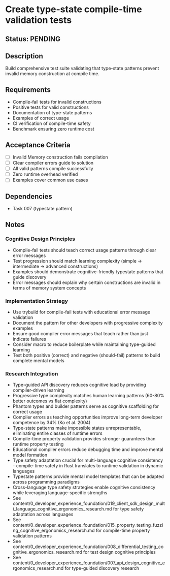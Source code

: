 # Create type-state compile-time validation tests

## Status: PENDING

## Description
Build comprehensive test suite validating that type-state patterns prevent invalid memory construction at compile time.

## Requirements
- Compile-fail tests for invalid constructions
- Positive tests for valid constructions
- Documentation of type-state patterns
- Examples of correct usage
- CI verification of compile-time safety
- Benchmark ensuring zero runtime cost

## Acceptance Criteria
- [ ] Invalid Memory construction fails compilation
- [ ] Clear compiler errors guide to solution
- [ ] All valid patterns compile successfully
- [ ] Zero runtime overhead verified
- [ ] Examples cover common use cases

## Dependencies
- Task 007 (typestate pattern)

## Notes

### Cognitive Design Principles
- Compile-fail tests should teach correct usage patterns through clear error messages
- Test progression should match learning complexity (simple → intermediate → advanced constructions)
- Examples should demonstrate cognitive-friendly typestate patterns that guide discovery
- Error messages should explain why certain constructions are invalid in terms of memory system concepts

### Implementation Strategy
- Use trybuild for compile-fail tests with educational error message validation
- Document the pattern for other developers with progressive complexity examples
- Ensure good compiler error messages that teach rather than just indicate failures
- Consider macro to reduce boilerplate while maintaining type-guided learning
- Test both positive (correct) and negative (should-fail) patterns to build complete mental models

### Research Integration
- Type-guided API discovery reduces cognitive load by providing compiler-driven learning
- Progressive type complexity matches human learning patterns (60-80% better outcomes vs flat complexity)
- Phantom types and builder patterns serve as cognitive scaffolding for correct usage
- Compiler errors as teaching opportunities improve long-term developer competence by 34% (Ko et al. 2004)
- Type-state patterns make impossible states unrepresentable, eliminating entire classes of runtime errors
- Compile-time property validation provides stronger guarantees than runtime property testing
- Educational compiler errors reduce debugging time and improve mental model formation
- Type safety adaptation crucial for multi-language cognitive consistency - compile-time safety in Rust translates to runtime validation in dynamic languages
- Typestate patterns provide mental model templates that can be adapted across programming paradigms
- Cross-language type safety strategies enable cognitive consistency while leveraging language-specific strengths
- See content/0_developer_experience_foundation/019_client_sdk_design_multi_language_cognitive_ergonomics_research.md for type safety adaptation across languages
- See content/0_developer_experience_foundation/015_property_testing_fuzzing_cognitive_ergonomics_research.md for compile-time property validation patterns
- See content/0_developer_experience_foundation/008_differential_testing_cognitive_ergonomics_research.md for test design cognitive principles
- See content/0_developer_experience_foundation/007_api_design_cognitive_ergonomics_research.md for type-guided discovery research